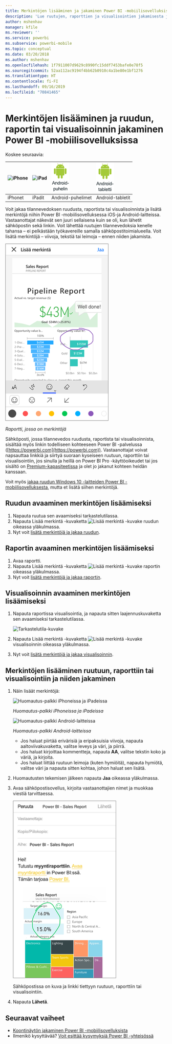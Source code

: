 ```yaml
---
title: Merkintöjen lisääminen ja jakaminen Power BI -mobiilisovelluksissa
description: 'Lue ruutujen, raporttien ja visualisointien jakamisesta ja merkintöjen lisäämisestä niihin Microsoft Power BI -mobiilisovelluksessa iOS- ja Android-laitteissa. '
author: mshenhav
manager: kfile
ms.reviewer: ''
ms.service: powerbi
ms.subservice: powerbi-mobile
ms.topic: conceptual
ms.date: 03/20/2018
ms.author: mshenhav
ms.openlocfilehash: 1f7911007d9629c8990fc15ddf7453bafe0e78f5
ms.sourcegitcommit: 52aa112ac9194f4bb62b0910c4a1be80e1bf1276
ms.translationtype: HT
ms.contentlocale: fi-FI
ms.lasthandoff: 09/16/2019
ms.locfileid: "70841465"
---
```

# <a name="annotate-and-share-a-tile-report-or-visual-in-power-bi-mobile-apps"></a>Merkintöjen lisääminen ja ruudun, raportin tai visualisoinnin jakaminen Power BI -mobiilisovelluksissa
Koskee seuraavia:

| ![iPhone](./media/mobile-annotate-and-share-a-tile-from-the-mobile-apps/iphone-logo-50-px.png) | ![iPad](./media/mobile-annotate-and-share-a-tile-from-the-mobile-apps/ipad-logo-50-px.png) | ![Android-puhelin](./media/mobile-annotate-and-share-a-tile-from-the-mobile-apps/android-phone-logo-50-px.png) | ![Android-tabletti](./media/mobile-annotate-and-share-a-tile-from-the-mobile-apps/android-tablet-logo-50-px.png) |
|:--- |:--- |:--- |:--- |
| iPhonet |iPadit |Android-puhelimet |Android-tabletit |

Voit jakaa tilannevedoksen ruudusta, raportista tai visualisoinnista ja lisätä merkintöjä niihin Power BI -mobiilisovelluksessa iOS-ja Android-laitteissa. Vastaanottajat näkevät sen juuri sellaisena kuin se oli, kun lähetit sähköpostin sekä linkin. Voit lähettää ruutujen tilannevedoksia kenelle tahansa – ei pelkästään työkavereille samalla sähköpostitoimialueella. Voit lisätä merkintöjä – viivoja, tekstiä tai leimoja – ennen niiden jakamista.

![Raportti, jossa on merkintöjä](./media/mobile-annotate-and-share-a-tile-from-the-mobile-apps/power-bi-iphone-annotate.png)

*Raportti, jossa on merkintöjä*

Sähköposti, jossa tilannevedos ruudusta, raportista tai visualisoinnista, sisältää myös linkin todelliseen kohteeseen Power BI -palvelussa ([https://powerbi.com](https://powerbi.com)). Vastaanottajat voivat napsauttaa linkkiä ja siirtyä suoraan kyseiseen ruutuun, raporttiin tai visualisointiin, jos sinulla ja heillä on Power BI Pro -käyttöoikeudet tai jos sisältö on [Premium-kapasiteetissa](../../service-premium-what-is.md) ja olet jo jakanut kohteen heidän kanssaan. 

Voit myös [jakaa ruudun Windows 10 -laitteiden Power BI -mobiilisovelluksesta](mobile-windows-10-phone-app-get-started.md), mutta et lisätä siihen merkintöjä.

## <a name="open-a-tile-for-annotating"></a>Ruudun avaaminen merkintöjen lisäämiseksi
1. Napauta ruutua sen avaamiseksi tarkastelutilassa.
2. Napauta Lisää merkintä -kuvaketta ![Lisää merkintä -kuvake](./././media/mobile-annotate-and-share-a-tile-from-the-mobile-apps/power-bi-ios-annotate-icon.png) ruudun oikeassa yläkulmassa.
3. Nyt voit [lisätä merkintöjä ja jakaa ruudun](mobile-annotate-and-share-a-tile-from-the-mobile-apps.md#annotate-and-share-the-tile-report-or-visual).

## <a name="open-a-report-for-annotating"></a>Raportin avaaminen merkintöjen lisäämiseksi
1. Avaa raportti. 
2. Napauta Lisää merkintä -kuvaketta ![Lisää merkintä -kuvake](./././media/mobile-annotate-and-share-a-tile-from-the-mobile-apps/power-bi-ios-annotate-icon.png) raportin oikeassa yläkulmassa.
3. Nyt voit [lisätä merkintöjä ja jakaa raportin](mobile-annotate-and-share-a-tile-from-the-mobile-apps.md#annotate-and-share-the-tile-report-or-visual).

## <a name="open-a-visual-for-annotating"></a>Visualisoinnin avaaminen merkintöjen lisäämiseksi
1. Napauta raportissa visualisointia, ja napauta sitten laajennuskuvaketta sen avaamiseksi tarkastelutilassa. 
   
    ![Tarkastelutila-kuvake](./media/mobile-annotate-and-share-a-tile-from-the-mobile-apps/power-bi-ios-visual-focus-mode.png)
2. Napauta Lisää merkintä -kuvaketta ![Lisää merkintä -kuvake](./././media/mobile-annotate-and-share-a-tile-from-the-mobile-apps/power-bi-ios-annotate-icon.png) visualisoinnin oikeassa yläkulmassa.
3. Nyt voit [lisätä merkintöjä ja jakaa visualisoinnin](mobile-annotate-and-share-a-tile-from-the-mobile-apps.md#annotate-and-share-the-tile-report-or-visual).

## <a name="annotate-and-share-the-tile-report-or-visual"></a>Merkintöjen lisääminen ruutuun, raporttiin tai visualisointiin ja niiden jakaminen
1. Näin lisäät merkintöjä:  
   
   ![Huomautus-palkki iPhoneissa ja iPadeissa](./media/mobile-annotate-and-share-a-tile-from-the-mobile-apps/power-bi-ios-annotation-menu.png)
   
   *Huomautus-palkki iPhoneissa ja iPadeissa*
   
   ![Huomautus-palkki Android-laitteissa](./media/mobile-annotate-and-share-a-tile-from-the-mobile-apps/power-bi-android-annotate-bar.png)
   
   *Huomautus-palkki Android-laitteissa*
   
   * Jos haluat piirtää erivärisiä ja eripaksuisia viivoja, napauta aaltoviivakuvaketta, valitse leveys ja väri, ja piirrä.  
   * Jos haluat kirjoittaa kommentteja, napauta **AA**, valitse tekstin koko ja väriä, ja kirjoita.  
   * Jos haluat liittää ruutuun leimoja (kuten hymiöitä), napauta hymiötä, valitse väri ja napauta sitten kohtaa, johon haluat sen lisätä.   
2. Huomautusten tekemisen jälkeen napauta **Jaa** oikeassa yläkulmassa.
3. Avaa sähköpostisovellus, kirjoita vastaanottajien nimet ja muokkaa viestiä tarvittaessa.  
   
   ![Merkinnöillä varustettu raportti sähköpostissa](./media/mobile-annotate-and-share-a-tile-from-the-mobile-apps/power-bi-iphone-annotate-send.png)
   
   Sähköpostissa on kuva ja linkki tiettyyn ruutuun, raporttiin tai visualisointiin. 
4. Napauta **Lähetä**.

## <a name="next-steps"></a>Seuraavat vaiheet
* [Koontinäytön jakaminen Power BI -mobiilisovelluksista](mobile-share-dashboard-from-the-mobile-apps.md)
* Ilmenikö kysyttävää? [Voit esittää kysymyksiä Power BI -yhteisössä](http://community.powerbi.com/)

